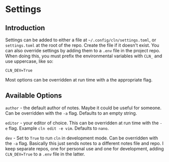 # Settings

## Introduction
Settings can be added to either a file at `~/.config/cln/settings.toml`, or `settings.toml` at the root of the repo. Create the file if it doesn't exist. You can also override settings by adding them to a `.env` file in the project repo. When doing this, you must prefix the environmental variables with `CLN_` and use uppercase, like so:

```
CLN_DEV=True
```

Most options can be overridden at run time with a the appropriate flag.

## Available Options

`author` - the default author of notes. Maybe it could be useful for someone. Can be overridden with the `-a` flag. Defaults to an empty string.

`editor` - your editor of choice. This can be overridden at run time with the `-e` flag. Example `cln edit -e vim`. Defaults to `nano`.

`dev` - Set to `True` to run `cln` in development mode. Can be overridden with the `-a` flag. Basically this just sends notes to a different notes file and repo. I keep separate repos, one for personal use and one for development, adding `CLN_DEV=True` to a `.env` file in the latter. 
